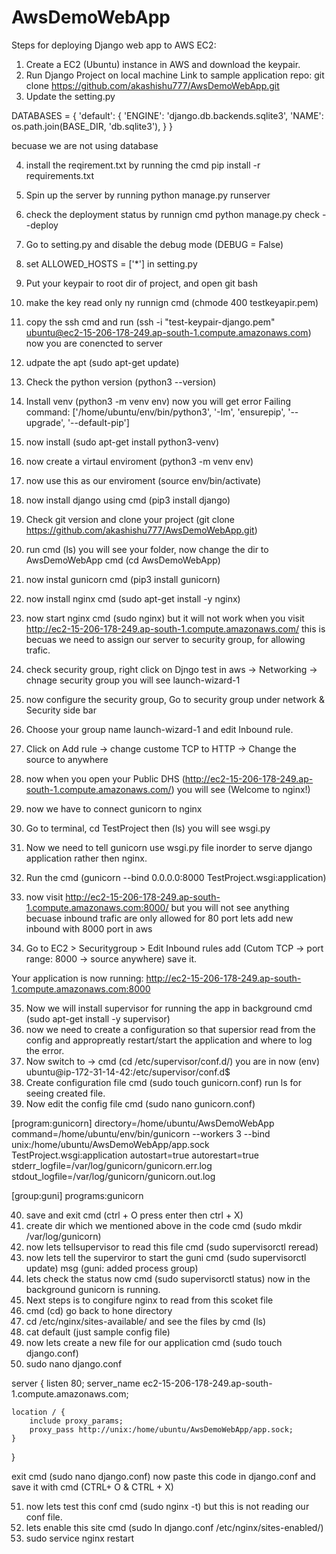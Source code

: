 # AwsDemoWebApp

Steps for deploying Django web app to AWS EC2:

1. Create a EC2 (Ubuntu) instance in AWS and download the keypair.
2. Run Django Project on local machine Link to sample application repo: git clone https://github.com/akashishu777/AwsDemoWebApp.git
3. Update the setting.py 

DATABASES = {
    'default': {
        'ENGINE': 'django.db.backends.sqlite3',
        'NAME': os.path.join(BASE_DIR, 'db.sqlite3'),
    }
}

becuase we are not using database

4. install the reqirement.txt by running the cmd pip install -r requirements.txt
5. Spin up the server by running python manage.py runserver
6. check the deployment status by runnign cmd python manage.py check --deploy
7. Go to setting.py and disable the debug mode (DEBUG = False)
8. set ALLOWED_HOSTS = ['*'] in setting.py
9. Put your keypair to root dir of project, and open git bash
10. make the key read only ny runnign cmd (chmode 400 testkeyapir.pem)
11. copy the ssh cmd and run (ssh -i "test-keypair-django.pem" ubuntu@ec2-15-206-178-249.ap-south-1.compute.amazonaws.com)
now you are conencted to server
12. udpate the apt (sudo apt-get update)
13. Check the python version (python3 --version)
14. Install venv (python3 -m venv env)
now you will get error Failing command: ['/home/ubuntu/env/bin/python3', '-Im', 'ensurepip', '--upgrade', '--default-pip']

15. now install (sudo apt-get install python3-venv)
16. now create a virtaul enviroment (python3 -m venv env)
17. now use this as our enviroment (source env/bin/activate)
18. now install django using cmd (pip3 install django)
19. Check git version and clone your project (git clone https://github.com/akashishu777/AwsDemoWebApp.git)
20. run cmd (ls) you will see your folder, now change the dir to AwsDemoWebApp cmd (cd AwsDemoWebApp)
21. now instal gunicorn cmd (pip3 install gunicorn)
22. now install nginx cmd (sudo apt-get install -y nginx)
23. now start nginx cmd (sudo nginx) but it will not work when you visit http://ec2-15-206-178-249.ap-south-1.compute.amazonaws.com/
this is becuas we need to assign our server to security group, for allowing trafic.

24. check security group, right click on Djngo test in aws -> Networking -> chnage security group you will see launch-wizard-1
25. now configure the security group, Go to security group under network & Security side bar
26. Choose your group name launch-wizard-1 and edit Inbound rule.
27. Click on Add rule -> change custome TCP to HTTP -> Change the source to anywhere
28. now when you open your Public DHS (http://ec2-15-206-178-249.ap-south-1.compute.amazonaws.com/) you will see (Welcome to nginx!)
29. now we have to connect gunicorn to nginx
30. Go to terminal, cd TestProject then (ls) you will see wsgi.py
31. Now we need to tell gunicorn use wsgi.py file inorder to serve django application rather then nginx.
32. Run the cmd (gunicorn --bind 0.0.0.0:8000 TestProject.wsgi:application)
33. now visit http://ec2-15-206-178-249.ap-south-1.compute.amazonaws.com:8000/  but you will not see anything becuase inbound trafic are only allowed for 80 port lets add new inbound with 8000 port in aws
34. Go to EC2 > Securitygroup > Edit Inbound rules add (Cutom TCP -> port range: 8000 -> source anywhere) save it.

Your application is now running: http://ec2-15-206-178-249.ap-south-1.compute.amazonaws.com:8000

35. Now we will install supervisor for running the app in background cmd (sudo apt-get install -y supervisor)
36. now we need to create a configuration so that supersior read from the config and appropreatly restart/start the application and where to log the error.
37. Now switch to -> cmd (cd /etc/supervisor/conf.d/) you are in now (env) ubuntu@ip-172-31-14-42:/etc/supervisor/conf.d$
38. Create configuration file cmd (sudo touch gunicorn.conf) run ls for seeing created file.
39. Now edit the config file cmd (sudo nano gunicorn.conf)

[program:gunicorn]
directory=/home/ubuntu/AwsDemoWebApp
command=/home/ubuntu/env/bin/gunicorn --workers 3 --bind unix:/home/ubuntu/AwsDemoWebApp/app.sock TestProject.wsgi:application
autostart=true
autorestart=true
stderr_logfile=/var/log/gunicorn/gunicorn.err.log
stdout_logfile=/var/log/gunicorn/gunicorn.out.log

[group:guni]
programs:gunicorn

40. save and exit cmd (ctrl + O   press enter then  ctrl + X)
41. create dir which we mentioned above in the code cmd (sudo mkdir /var/log/gunicorn)
42. now lets tellsupervisor to read this file cmd (sudo supervisorctl reread)
43. now lets tell the superviror to start the guni cmd (sudo supervisorctl update) msg (guni: added process group)
44. lets check the status now cmd (sudo supervisorctl status) now in the background gunicorn is running.
45. Next steps is to congifure nginx to read from this scoket file 
46. cmd (cd) go back to hone directory 
47. cd /etc/nginx/sites-available/   and see the files by cmd (ls)
48. cat default (just sample config file)
49. now lets create a new file for our application cmd (sudo touch django.conf)
50. sudo nano django.conf

server {
	listen 80;
	server_name ec2-15-206-178-249.ap-south-1.compute.amazonaws.com;

	location / {
		include proxy_params;
		proxy_pass http://unix:/home/ubuntu/AwsDemoWebApp/app.sock;
	}
}

exit cmd (sudo nano django.conf)
now paste this code in django.conf and save it with cmd (CTRL+ O & CTRL + X)

51. now lets test this conf cmd (sudo nginx -t) but this is not reading our conf file.
52. lets enable this site cmd (sudo ln django.conf /etc/nginx/sites-enabled/)
53. sudo service nginx restart

